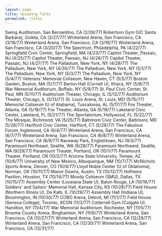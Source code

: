 ```yaml
---
layout: page
title: Upcoming Talks
permalink: /talks
---
```

Swing Auditorium, San Bernardino, CA (2/26/77)
Robertson Gym (UC Santa Barbara), Goleta, CA (2/27/77)
Winterland Arena, San Francisco, CA (3/18/77)
Winterland Arena, San Francisco, CA (3/19/77)
Winterland Arena, San Francisco, CA (3/20/77)
The Spectrum, Philadelphia, PA (4/22/77)
Springfield Civic Center, Springfield, MA (4/23/77)
Capitol Theater, Passaic, NJ (4/25/77)
Capitol Theater, Passaic, NJ (4/26/77)
Capitol Theater, Passaic, NJ (4/27/77)
The Palladium, New York, NY (4/29/77)
The Palladium, New York, NY (4/30/77)
The Palladium, New York, NY (5/1/77)
The Palladium, New York, NY (5/3/77)
The Palladium, New York, NY (5/4/77)
Veterans' Memorial Coliseum, New Haven, CT (5/5/77)
Boston Garden, Boston, MA (5/7/77)
Barton Hall (Cornell U), Ithaca, NY (5/8/77)
War Memorial Auditorium, Buffalo, NY (5/9/77)
St. Paul Civic Center, St. Paul, MN (5/11/77)
Auditorium Theater, Chicago, IL (5/12/77)
Auditorium Theater, Chicago, IL (5/13/77)
St. Louis Arena, St. Louis, MO (5/15/77)
Memorial Coliseum (U of Alabama), Tuscaloosa, AL (5/17/77)
Fox Theater, Atlanta, GA (5/18/77)
Fox Theater, Atlanta, GA (5/19/77)
Lakeland Civic Center, Lakeland, FL (5/21/77)
The Sportatorium, Hollywood, FL (5/22/77)
The Mosque, Richmond, VA (5/25/77)
Baltimore Civic Center, Baltimore, MD (5/26/77)
Hartford Civic Center, Hartford, CT (5/28/77)
The Fabulous Forum, Inglewood, CA (6/4/77)
Winterland Arena, San Francisco, CA (6/7/77)
Winterland Arena, San Francisco, CA (6/8/77)
Winterland Arena, San Francisco, CA (6/9/77)
Raceway Park, Englishtown, NJ (9/3/77)
Paramount Northeast, Seattle, WA (9/28/77)
Paramount Northwest, Seattle, WA (9/29/77)
Paramount Theater, Portland, OR (10/1/77)
Paramount Theater, Portland, OR (10/2/77)
Arizona State University, Tempe, AZ (10/6/77)
University of New Mexico, Albuquerque, NM (10/7/77)
McNichols Sports Arena, Denver, CO (10/9/77)
Lloyd Noble Center (U of Oklahoma), Norman, OK (10/11/77)
Manor Downs, Austin, TX (10/12/77)
Hofheinz Pavilion, Houston, TX (10/14/77)
Moody Coliseum (SMU), Dallas, TX (10/15/77)
Assembly Center (Lousiana State U), Baton Rouge, LA (10/16/77)
Soldiers' and Sailors' Memorial Hall, Kansas City, KS (10/28/77)
Field House (Northern Illinois U), De Kalb, IL (10/29/77)
Assembly Hall (Indiana U), Bloomington, IN (10/30/77)
COBO Arena, Detroit, MI (11/1/77)
Field House (Seneca College), Toronto, XCON (11/2/77)
Cotterrell Gym (Colgate U), Hamilton, NY (11/4/77)
War Memorial Auditorium, Rochester, NY (11/5/77)
Broome County Arena, Binghamton, NY (11/6/77)
Winterland Arena, San Francisco, CA (12/27/77)
Winterland Arena, San Francisco, CA (12/29/77)
Winterland Arena, San Francisco, CA (12/30/77)
Winterland Arena, San Francisco, CA (12/31/77)
